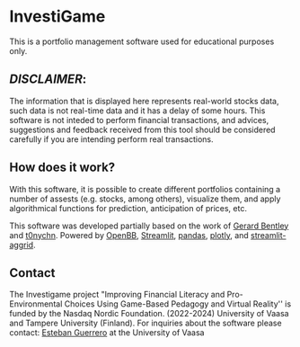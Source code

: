 # InvestiGame

[comment]: tl;dr:

This is a portfolio management software used for educational purposes only.

## *DISCLAIMER*:

The information that is displayed here represents real-world stocks data, such data is not real-time data and it has a delay of some hours.
This software is not inteded to perform financial transactions, and advices, suggestions and feedback received from this tool should  be considered carefully if you are intending perform real transactions. 


## How does it work?

With this software, it is possible to  create different portfolios containing a number of assests (e.g. stocks, among others), visualize them, and apply algorithmical functions for prediction, anticipation of prices, etc. 

This software was developed partially based on the work of  [Gerard Bentley](https://github.com/gerardrbentley) and [t0nychn](https://github.com/t0nychn). Powered by [OpenBB](https://www.openbb.co/), [Streamlit](https://streamlit.io), [pandas](https://pandas.pydata.org/docs/), [plotly](https://plotly.com/python/), and [streamlit-aggrid](https://github.com/PablocFonseca/streamlit-aggrid).

## Contact

The Investigame project "Improving Financial Literacy and Pro-Environmental Choices Using Game-Based Pedagogy and Virtual Reality'' is funded by the Nasdaq Nordic Foundation. (2022-2024) University of Vaasa and Tampere University (Finland). 
For inquiries about the software please contact: [Esteban Guerrero](https://www.esteban-g.info/) at the University of Vaasa 
